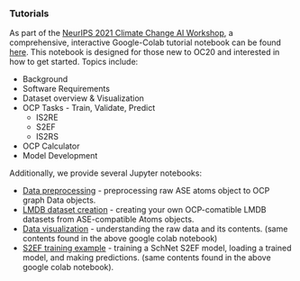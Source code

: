 ### Tutorials

As part of the [NeurIPS 2021 Climate Change AI Workshop](https://www.climatechange.ai/papers/neurips2021/79), a comprehensive, interactive Google-Colab tutorial notebook can be found [here](https://colab.research.google.com/drive/1oGZcrakB4Pbj8Xq74lSvcRDUHw9L-Dh5#scrollTo=E_qIKf8erkfC). This notebook is designed for those new to OC20 and interested in how to get started. Topics include:
  * Background
  * Software Requirements
  * Dataset overview & Visualization
  * OCP Tasks - Train, Validate, Predict
    * IS2RE
    * S2EF
    * IS2RS
  * OCP Calculator
  * Model Development
  
  
 Additionally, we provide several Jupyter notebooks:
   * [Data preprocessing](https://github.com/Open-Catalyst-Project/ocp/blob/master/tutorials/data_preprocessing.ipynb) - preprocessing raw ASE atoms object to OCP graph Data objects.
   * [LMDB dataset creation](https://github.com/Open-Catalyst-Project/ocp/blob/master/tutorials/lmdb_dataset_creation.ipynb) - creating your own OCP-comatible LMDB datasets from ASE-compatible Atoms objects.
   * [Data visualization](https://github.com/Open-Catalyst-Project/ocp/blob/master/tutorials/data_visualization.ipynb) - understanding the raw data and its contents. (same contents found in the above google colab notebook)
   * [S2EF training example](https://github.com/Open-Catalyst-Project/ocp/blob/master/tutorials/train_s2ef_example.ipynb) - training a SchNet S2EF model, loading a trained model, and making predictions. (same contents found in the above google colab notebook).
